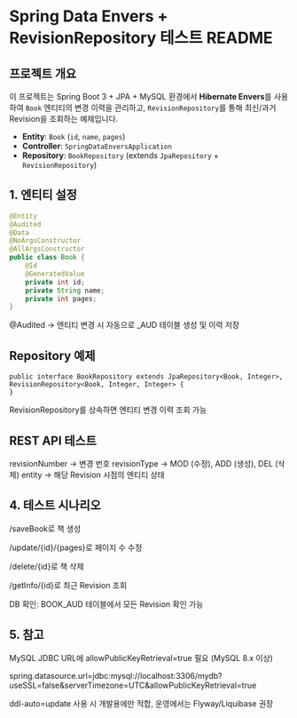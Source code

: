 # Spring Data Envers + RevisionRepository 테스트 README

## 프로젝트 개요
이 프로젝트는 Spring Boot 3 + JPA + MySQL 환경에서 **Hibernate Envers**를 사용하여 `Book` 엔티티의 변경 이력을 관리하고, `RevisionRepository`를 통해 최신/과거 Revision을 조회하는 예제입니다.  

- **Entity**: `Book` (`id`, `name`, `pages`)  
- **Controller**: `SpringDataEnversApplication`  
- **Repository**: `BookRepository` (extends `JpaRepository` + `RevisionRepository`)  

## 1. 엔티티 설정

```java
@Entity
@Audited
@Data
@NoArgsConstructor
@AllArgsConstructor
public class Book {
    @Id
    @GeneratedValue
    private int id;
    private String name;
    private int pages;
}
```
@Audited → 엔티티 변경 시 자동으로 _AUD 테이블 생성 및 이력 저장

## Repository 예제
```
public interface BookRepository extends JpaRepository<Book, Integer>, RevisionRepository<Book, Integer, Integer> {
}
```
RevisionRepository를 상속하면 엔티티 변경 이력 조회 가능


## REST API 테스트

revisionNumber → 변경 번호
revisionType → MOD (수정), ADD (생성), DEL (삭제)
entity → 해당 Revision 시점의 엔티티 상태

## 4. 테스트 시나리오

/saveBook로 책 생성

/update/{id}/{pages}로 페이지 수 수정

/delete/{id}로 책 삭제

/getInfo/{id}로 최근 Revision 조회

DB 확인: BOOK_AUD 테이블에서 모든 Revision 확인 가능

## 5. 참고

MySQL JDBC URL에 allowPublicKeyRetrieval=true 필요 (MySQL 8.x 이상)

spring.datasource.url=jdbc:mysql://localhost:3306/mydb?useSSL=false&serverTimezone=UTC&allowPublicKeyRetrieval=true

ddl-auto=update 사용 시 개발용에만 적합, 운영에서는 Flyway/Liquibase 권장
